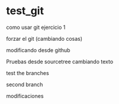 # test_git
como usar git ejercicio 1


forzar el git (cambiando cosas)

modificando desde github

Pruebas desde sourcetree
cambiando texto 

test the branches

second branch

modificaciones